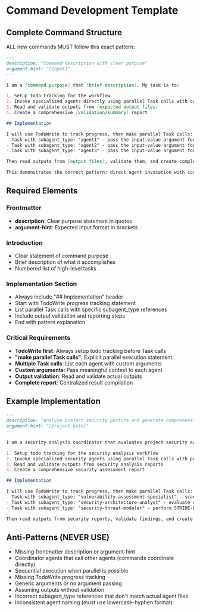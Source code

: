 # Command Development Template

## Complete Command Structure

ALL new commands MUST follow this exact pattern:

```markdown
---
description: "Command description with clear purpose"
argument-hint: "[input]"
---

I am a [command purpose] that [brief description]. My task is to:

1. Setup todo tracking for the workflow
2. Invoke specialized agents directly using parallel Task calls with custom arguments
3. Read and validate outputs from [expected output files]
4. Create a comprehensive [validation/summary] report

## Implementation

I will use TodoWrite to track progress, then make parallel Task calls:
- Task with subagent_type: "agent1" - pass the input-value argument for processing
- Task with subagent_type: "agent2" - pass the input-value argument for processing
- Task with subagent_type: "agent3" - pass the input-value argument for processing

Then read outputs from [output files], validate them, and create complete report.

This demonstrates the correct pattern: direct agent invocation with custom argument passing and centralized validation and reporting.
```

## Required Elements

### Frontmatter
- **description**: Clear purpose statement in quotes
- **argument-hint**: Expected input format in brackets

### Introduction
- Clear statement of command purpose
- Brief description of what it accomplishes
- Numbered list of high-level tasks

### Implementation Section
- Always include "## Implementation" header
- Start with TodoWrite progress tracking statement
- List parallel Task calls with specific subagent_type references
- Include output validation and reporting steps
- End with pattern explanation

### Critical Requirements
- **TodoWrite first**: Always setup todo tracking before Task calls
- **"make parallel Task calls"**: Explicit parallel execution statement
- **Multiple Task calls**: List each agent with custom arguments
- **Custom arguments**: Pass meaningful context to each agent
- **Output validation**: Read and validate actual outputs
- **Complete report**: Centralized result compilation

## Example Implementation

```markdown
---
description: "Analyze project security posture and generate comprehensive security report"
argument-hint: "[project-path]"
---

I am a security analysis coordinator that evaluates project security across multiple dimensions. My task is to:

1. Setup todo tracking for the security analysis workflow
2. Invoke specialized security agents using parallel Task calls with project context
3. Read and validate outputs from security analysis reports
4. Create a comprehensive security assessment report

## Implementation

I will use TodoWrite to track progress, then make parallel Task calls:
- Task with subagent_type: "vulnerability-assessment-specialist" - scan project for security vulnerabilities and exposures
- Task with subagent_type: "security-architecture-analyst" - evaluate security design and architecture patterns  
- Task with subagent_type: "security-threat-modeler" - perform STRIDE-based threat analysis and risk assessment

Then read outputs from security reports, validate findings, and create consolidated security assessment.
```

## Anti-Patterns (NEVER USE)
- Missing frontmatter description or argument-hint
- Coordinator agents that call other agents (commands coordinate directly)
- Sequential execution when parallel is possible
- Missing TodoWrite progress tracking
- Generic arguments or no argument passing
- Assuming outputs without validation
- Incorrect subagent_type references that don't match actual agent files
- Inconsistent agent naming (must use lowercase-hyphen format)